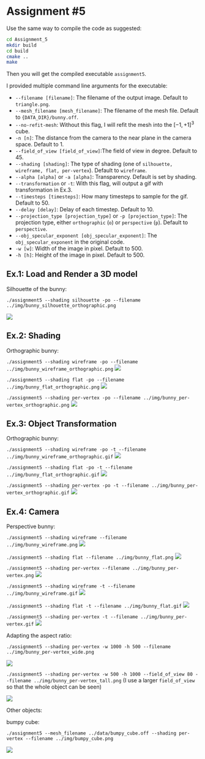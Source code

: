 Assignment #5
========================

Use the same way to compile the code as suggested:

```bash
cd Assignment_5
mkdir build
cd build
cmake ..
make
```

Then you will get the compiled executable `assignment5`.

I provided multiple command line arguments for the executable:

* `--filename [filename]`: The filename of the output image. Default to `triangle.png`.
* `--mesh_filename [mesh_filename]`: The filename of the mesh file. Default to `{DATA_DIR}/bunny.off`.
* `--no-refit-mesh`: Without this flag, I will refit the mesh into the $[-1, +1]^3$ cube.
* `-n [n]`: The distance from the camera to the near plane in the camera space. Default to 1.
* `--field_of_view [field_of_view]`:The field of view in degree. Default to 45.
* `--shading [shading]`: The type of shading (one of `silhouette, wireframe, flat, per-vertex`). Default to `wireframe`.
* `--alpha [alpha]` or `-a [alpha]`: Transparency. Default is set by shading.
* `--transformation` or `-t`: With this flag, will output a gif with transformation in Ex.3.
* `--timesteps [timesteps]`: How many timesteps to sample for the gif. Default to 50.
* `--delay [delay]`: Delay of each timestep. Default to 10.
* `--projection_type [projection_type]` or `-p [projection_type]`: The projection type, either `orthographic` (`o`) or `perspective` (`p`). Default to `perspective`.
* `--obj_specular_exponent [obj_specular_exponent]`: The `obj_specular_exponent` in the original code.
* `-w [w]`: Width of the image in pixel. Default to 500.
* `-h [h]`: Height of the image in pixel. Default to 500.

## Ex.1: Load and Render a 3D model

Silhouette of the bunny:

`./assignment5 --shading silhouette -po --filename ../img/bunny_silhouette_orthographic.png`

![](img/bunny_silhouette_orthographic.png?raw=true)

## Ex.2: Shading

Orthographic bunny:

`./assignment5 --shading wireframe -po --filename ../img/bunny_wireframe_orthographic.png`
![](img/bunny_wireframe_orthographic.png?raw=true)

`./assignment5 --shading flat -po --filename ../img/bunny_flat_orthographic.png`
![](img/bunny_flat_orthographic.png?raw=true)

`./assignment5 --shading per-vertex -po --filename ../img/bunny_per-vertex_orthographic.png`
![](img/bunny_per-vertex_orthographic.png?raw=true)

## Ex.3: Object Transformation

Orthographic bunny:

`./assignment5 --shading wireframe -po -t --filename ../img/bunny_wireframe_orthographic.gif`
![](img/bunny_wireframe_orthographic.gif?raw=true)

`./assignment5 --shading flat -po -t --filename ../img/bunny_flat_orthographic.gif`
![](img/bunny_flat_orthographic.gif?raw=true)

`./assignment5 --shading per-vertex -po -t --filename ../img/bunny_per-vertex_orthographic.gif`
![](img/bunny_per-vertex_orthographic.gif?raw=true)

## Ex.4: Camera

Perspective bunny:

`./assignment5 --shading wireframe --filename ../img/bunny_wireframe.png`
![](img/bunny_wireframe.png?raw=true)

`./assignment5 --shading flat --filename ../img/bunny_flat.png`
![](img/bunny_flat.png?raw=true)

`./assignment5 --shading per-vertex --filename ../img/bunny_per-vertex.png`
![](img/bunny_per-vertex.png?raw=true)

`./assignment5 --shading wireframe -t --filename ../img/bunny_wireframe.gif`
![](img/bunny_wireframe.gif?raw=true)

`./assignment5 --shading flat -t --filename ../img/bunny_flat.gif`
![](img/bunny_flat.gif?raw=true)

`./assignment5 --shading per-vertex -t --filename ../img/bunny_per-vertex.gif`
![](img/bunny_per-vertex.gif?raw=true)

Adapting the aspect ratio:

`./assignment5 --shading per-vertex -w 1000 -h 500 --filename ../img/bunny_per-vertex_wide.png`

![](img/bunny_per-vertex_wide.png?raw=true)

`./assignment5 --shading per-vertex -w 500 -h 1000 --field_of_view 80 --filename ../img/bunny_per-vertex_tall.png` (I use a larger `field_of_view` so that the whole object can be seen)

![](img/bunny_per-vertex_tall.png?raw=true)

Other objects:

bumpy cube:

`./assignment5 --mesh_filename ../data/bumpy_cube.off --shading per-vertex --filename ../img/bumpy_cube.png`

![](img/bumpy_cube.png?raw=true)
